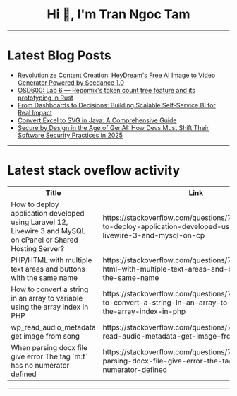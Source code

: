 <h1 align="center">Hi 👋, I'm Tran Ngoc Tam</h1>

---

# Latest Blog Posts 
<!-- BLOG-POST-LIST:START -->
- [Revolutionize Content Creation: HeyDream&#39;s Free AI Image to Video Generator Powered by Seedance 1.0](https://dev.to/heydream_im/revolutionize-content-creation-heydreams-free-ai-image-to-video-generator-powered-by-seedance-10-18be)
- [OSD600: Lab 6 — Repomix&#39;s token count tree feature and its prototyping in Rust](https://dev.to/david_rivera_8d845b35931e/osd600-lab-6-repomixs-token-count-tree-feature-and-its-prototyping-in-rust-2a2m)
- [From Dashboards to Decisions: Building Scalable Self-Service BI for Real Impact](https://dev.to/laxmivanam/from-dashboards-to-decisions-building-scalable-self-service-bi-for-real-impact-a27)
- [Convert Excel to SVG in Java: A Comprehensive Guide](https://dev.to/lu_liu_e3fc806354d9a952b7/convert-excel-to-svg-in-java-a-comprehensive-guide-41m1)
- [Secure by Design in the Age of GenAI: How Devs Must Shift Their Software Security Practices in 2025](https://dev.to/ihonchar/secure-by-design-in-the-age-of-genai-how-devs-must-shift-their-software-security-practices-in-2025-1c96)
<!-- BLOG-POST-LIST:END -->

---

# Latest stack oveflow activity
<table>
  <tr><th>Title</th><th>Link</th></tr>
  <!-- STACKOVERFLOW:START --><tr><td>How to deploy application developed using Laravel 12, Livewire 3 and MySQL on cPanel or Shared Hosting Server?</td><td>https://stackoverflow.com/questions/79802389/how-to-deploy-application-developed-using-laravel-12-livewire-3-and-mysql-on-cp</td></tr><tr><td>PHP/HTML with multiple text areas and buttons with the same name</td><td>https://stackoverflow.com/questions/79802186/php-html-with-multiple-text-areas-and-buttons-with-the-same-name</td></tr><tr><td>How to convert a string in an array to variable using the array index in PHP</td><td>https://stackoverflow.com/questions/79802151/how-to-convert-a-string-in-an-array-to-variable-using-the-array-index-in-php</td></tr><tr><td>wp_read_audio_metadata get image from song</td><td>https://stackoverflow.com/questions/79801988/wp-read-audio-metadata-get-image-from-song</td></tr><tr><td>When parsing docx file give error The tag `m:f` has no numerator defined</td><td>https://stackoverflow.com/questions/79801569/when-parsing-docx-file-give-error-the-tag-mf-has-no-numerator-defined</td></tr><!-- STACKOVERFLOW:END -->
</table>

---


